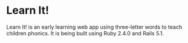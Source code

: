 # Learn It!

Learn It! is an early learning web app using three-letter words to teach children
phonics. It is being built using Ruby 2.4.0 and Rails 5.1. 